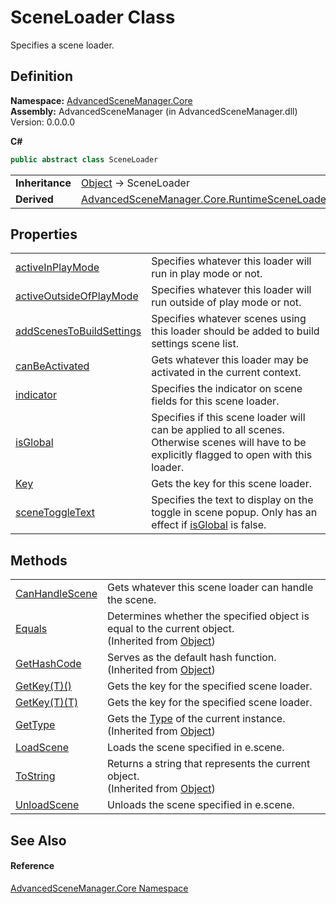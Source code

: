 # SceneLoader Class


Specifies a scene loader.



## Definition
**Namespace:** <a href="N_AdvancedSceneManager_Core">AdvancedSceneManager.Core</a>  
**Assembly:** AdvancedSceneManager (in AdvancedSceneManager.dll) Version: 0.0.0.0

**C#**
``` C#
public abstract class SceneLoader
```

<table><tr><td><strong>Inheritance</strong></td><td><a href="https://learn.microsoft.com/dotnet/api/system.object" target="_blank" rel="noopener noreferrer">Object</a>  →  SceneLoader</td></tr>
<tr><td><strong>Derived</strong></td><td><a href="T_AdvancedSceneManager_Core_RuntimeSceneLoader">AdvancedSceneManager.Core.RuntimeSceneLoader</a></td></tr>
</table>



## Properties
<table>
<tr>
<td><a href="P_AdvancedSceneManager_Core_SceneLoader_activeInPlayMode">activeInPlayMode</a></td>
<td>Specifies whatever this loader will run in play mode or not.</td></tr>
<tr>
<td><a href="P_AdvancedSceneManager_Core_SceneLoader_activeOutsideOfPlayMode">activeOutsideOfPlayMode</a></td>
<td>Specifies whatever this loader will run outside of play mode or not.</td></tr>
<tr>
<td><a href="P_AdvancedSceneManager_Core_SceneLoader_addScenesToBuildSettings">addScenesToBuildSettings</a></td>
<td>Specifies whatever scenes using this loader should be added to build settings scene list.</td></tr>
<tr>
<td><a href="P_AdvancedSceneManager_Core_SceneLoader_canBeActivated">canBeActivated</a></td>
<td>Gets whatever this loader may be activated in the current context.</td></tr>
<tr>
<td><a href="P_AdvancedSceneManager_Core_SceneLoader_indicator">indicator</a></td>
<td>Specifies the indicator on scene fields for this scene loader.</td></tr>
<tr>
<td><a href="P_AdvancedSceneManager_Core_SceneLoader_isGlobal">isGlobal</a></td>
<td>Specifies if this scene loader will can be applied to all scenes. Otherwise scenes will have to be explicitly flagged to open with this loader.</td></tr>
<tr>
<td><a href="P_AdvancedSceneManager_Core_SceneLoader_Key">Key</a></td>
<td>Gets the key for this scene loader.</td></tr>
<tr>
<td><a href="P_AdvancedSceneManager_Core_SceneLoader_sceneToggleText">sceneToggleText</a></td>
<td>Specifies the text to display on the toggle in scene popup. Only has an effect if <a href="P_AdvancedSceneManager_Core_SceneLoader_isGlobal">isGlobal</a> is false.</td></tr>
</table>

## Methods
<table>
<tr>
<td><a href="M_AdvancedSceneManager_Core_SceneLoader_CanHandleScene">CanHandleScene</a></td>
<td>Gets whatever this scene loader can handle the scene.</td></tr>
<tr>
<td><a href="https://learn.microsoft.com/dotnet/api/system.object.equals#system-object-equals(system-object)" target="_blank" rel="noopener noreferrer">Equals</a></td>
<td>Determines whether the specified object is equal to the current object.<br />(Inherited from <a href="https://learn.microsoft.com/dotnet/api/system.object" target="_blank" rel="noopener noreferrer">Object</a>)</td></tr>
<tr>
<td><a href="https://learn.microsoft.com/dotnet/api/system.object.gethashcode" target="_blank" rel="noopener noreferrer">GetHashCode</a></td>
<td>Serves as the default hash function.<br />(Inherited from <a href="https://learn.microsoft.com/dotnet/api/system.object" target="_blank" rel="noopener noreferrer">Object</a>)</td></tr>
<tr>
<td><a href="M_AdvancedSceneManager_Core_SceneLoader_GetKey__1">GetKey(T)()</a></td>
<td>Gets the key for the specified scene loader.</td></tr>
<tr>
<td><a href="M_AdvancedSceneManager_Core_SceneLoader_GetKey__1_1">GetKey(T)(T)</a></td>
<td>Gets the key for the specified scene loader.</td></tr>
<tr>
<td><a href="https://learn.microsoft.com/dotnet/api/system.object.gettype" target="_blank" rel="noopener noreferrer">GetType</a></td>
<td>Gets the <a href="https://learn.microsoft.com/dotnet/api/system.type" target="_blank" rel="noopener noreferrer">Type</a> of the current instance.<br />(Inherited from <a href="https://learn.microsoft.com/dotnet/api/system.object" target="_blank" rel="noopener noreferrer">Object</a>)</td></tr>
<tr>
<td><a href="M_AdvancedSceneManager_Core_SceneLoader_LoadScene">LoadScene</a></td>
<td>Loads the scene specified in e.scene.</td></tr>
<tr>
<td><a href="https://learn.microsoft.com/dotnet/api/system.object.tostring" target="_blank" rel="noopener noreferrer">ToString</a></td>
<td>Returns a string that represents the current object.<br />(Inherited from <a href="https://learn.microsoft.com/dotnet/api/system.object" target="_blank" rel="noopener noreferrer">Object</a>)</td></tr>
<tr>
<td><a href="M_AdvancedSceneManager_Core_SceneLoader_UnloadScene">UnloadScene</a></td>
<td>Unloads the scene specified in e.scene.</td></tr>
</table>

## See Also


#### Reference
<a href="N_AdvancedSceneManager_Core">AdvancedSceneManager.Core Namespace</a>  
